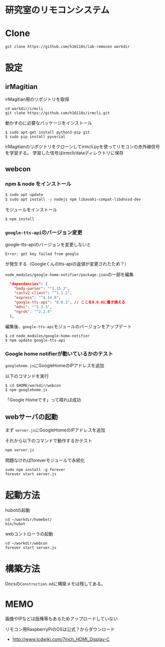 # 研究室のリモコンシステム


# Clone
```
git clone https://github.com/h16110s/lab-remocon workdir
```

# 設定
## irMagitian
irMagitian用のリポジトリを取得
```
cd workdir/irmcli
git clone https://github.com/h16110s/irmcli.git
```

動かすのに必要なパッケージをインストール
```
$ sudo apt-get install python3-pip git
$ sudo pip install pyserial
```


irMagitianのリポジトリをクローンしてirmcli.pyを使ってリモコンの赤外線信号を学習する。
学習した信号はirmcli/dataディレクトリに保存


## webcon

### npm & node をインストール
```bash
$ sudo apt update
$ sudo apt install -y nodejs npm libavahi-compat-libdnssd-dev
```

モジュールをインストール
```bash
$ npm install
```

### `google-tts-api`のバージョン変更
google-tts-apiのバージョンを変更しないと
```
Error: get key failed from google
```
が発生する（Googleくんのtts-apiの返値が変更されたため？）

`node_modules/google-home-notifier/package.json`の一部を編集
```bash:node_modules/google-home-notifier/package.json
  "dependencies": {
    "body-parser": "^1.15.2",
    "castv2-client": "^1.1.2",
    "express": "^4.14.0",
    "google-tts-api": "0.0.3", // ここを0.0.6に書き換える
    "mdns": "^2.3.3",
    "ngrok": "^2.2.4"
  },
```

編集後、`google-tts-api`モジュールのバージョンをアップデート
```
$ cd node_modules/google-home-notifier
$ npm update google-tts-api
```

### Google home notifierが動いているかのテスト
`googlehome.js`にGoogleHomeのIPアドレスを追加

以下のコマンドを実行
```
$ cd $HOME/workdir/webcon
$ npm googlehome.js
```

「Google Homeです」って喋れば成功

## webサーバの起動
まず `server.js`にGoogleHomeのIPアドレスを追加

それから以下のコマンドで動作するかテスト
```bash
npm server.js
```

問題なければforeverモジュールで永続化
```
sudo npm install -g forever
forever start server.js
```


# 起動方法
hubotの起動
```
cd ~/workdir/homebot/
bin/hubot
```

webコントローラの起動
```
cd ~/workdir/webcon
forever start server.js
```

# 構築方法
Docsの`Construction.md`に構築メモは残してある。



# MEMO
画像やIPなどは版権等もあるためアップロードしていない

リモコン用RaspberryPiのOSは公式？からダウンロード
- http://www.lcdwiki.com/7inch_HDMI_Display-C